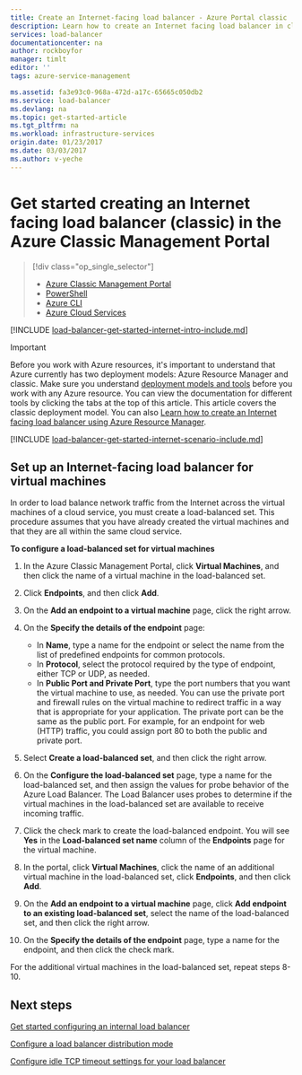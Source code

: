 ```yaml
---
title: Create an Internet-facing load balancer - Azure Portal classic | Azure
description: Learn how to create an Internet facing load balancer in classic deployment model using the Azure Classic Management Portal
services: load-balancer
documentationcenter: na
author: rockboyfor
manager: timlt
editor: ''
tags: azure-service-management

ms.assetid: fa3e93c0-968a-472d-a17c-65665c050db2
ms.service: load-balancer
ms.devlang: na
ms.topic: get-started-article
ms.tgt_pltfrm: na
ms.workload: infrastructure-services
origin.date: 01/23/2017
ms.date: 03/03/2017
ms.author: v-yeche
---
```


# Get started creating an Internet facing load balancer (classic) in the Azure Classic Management Portal
> [!div class="op_single_selector"]
>- [Azure Classic Management Portal](./load-balancer-get-started-internet-classic-portal.md)
>- [PowerShell](./load-balancer-get-started-internet-classic-ps.md)
>- [Azure CLI](./load-balancer-get-started-internet-classic-cli.md)
>- [Azure Cloud Services](./load-balancer-get-started-internet-classic-cloud.md)

[!INCLUDE [load-balancer-get-started-internet-intro-include.md](../../includes/load-balancer-get-started-internet-intro-include.md)]

> [!IMPORTANT]
> Before you work with Azure resources, it's important to understand that Azure currently has two deployment models: Azure Resource Manager and classic. Make sure you understand [deployment models and tools](../azure-classic-rm.md) before you work with any Azure resource. You can view the documentation for different tools by clicking the tabs at the top of this article. This article covers the classic deployment model. You can also [Learn how to create an Internet facing load balancer using Azure Resource Manager](./load-balancer-get-started-internet-arm-ps.md).

[!INCLUDE [load-balancer-get-started-internet-scenario-include.md](../../includes/load-balancer-get-started-internet-scenario-include.md)]

## Set up an Internet-facing load balancer for virtual machines

In order to load balance network traffic from the Internet across the virtual machines of a cloud service, you must create a load-balanced set. This procedure assumes that you have already created the virtual machines and that they are all within the same cloud service.

**To configure a load-balanced set for virtual machines**

1. In the Azure Classic Management Portal, click **Virtual Machines**, and then click the name of a virtual machine in the load-balanced set.
2. Click **Endpoints**, and then click **Add**.
3. On the **Add an endpoint to a virtual machine** page, click the right arrow.
4. On the **Specify the details of the endpoint** page:

    * In **Name**, type a name for the endpoint or select the name from the list of predefined endpoints for common protocols.
    * In **Protocol**, select the protocol required by the type of endpoint, either TCP or UDP, as needed.
    * In **Public Port and Private Port**, type the port numbers that you want the virtual machine to use, as needed. You can use the private port and firewall rules on the virtual machine to redirect traffic in a way that is appropriate for your application. The private port can be the same as the public port. For example, for an endpoint for web (HTTP) traffic, you could assign port 80 to both the public and private port.

5. Select **Create a load-balanced set**, and then click the right arrow.
6. On the **Configure the load-balanced set** page, type a name for the load-balanced set, and then assign the values for probe behavior of the Azure Load Balancer. The Load Balancer uses probes to determine if the virtual machines in the load-balanced set are available to receive incoming traffic.
7. Click the check mark to create the load-balanced endpoint. You will see **Yes** in the **Load-balanced set name** column of the **Endpoints** page for the virtual machine.
8. In the portal, click **Virtual Machines**, click the name of an additional virtual machine in the load-balanced set, click **Endpoints**, and then click **Add**.
9. On the **Add an endpoint to a virtual machine** page, click **Add endpoint to an existing load-balanced set**, select the name of the load-balanced set, and then click the right arrow.
10. On the **Specify the details of the endpoint** page, type a name for the endpoint, and then click the check mark.

For the additional virtual machines in the load-balanced set, repeat steps 8-10.

## Next steps

[Get started configuring an internal load balancer](./load-balancer-get-started-ilb-arm-ps.md)

[Configure a load balancer distribution mode](./load-balancer-distribution-mode.md)

[Configure idle TCP timeout settings for your load balancer](./load-balancer-tcp-idle-timeout.md)